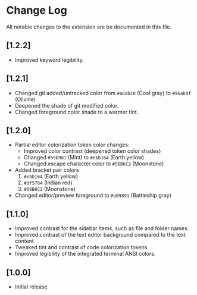 # Change Log
All notable changes to the extension are be documented in this file.

## [1.2.2]
- Improved keyword legibility.

## [1.2.1]
- Changed git added/untracked color from `#a6abc8` (Cool gray) to `#96ab4f` (Olivine)
- Deepened the shade of git modified color.
- Changed foreground color shade to a warmer tint.

## [1.2.0]
- Partial editor colorization token color changes:
    - Improved color contrast (deepened token color shades)
    - Changed `#59b981` (Mint) to `#ebb164` (Earth yellow)
    - Changed escape character color to `#56B6C2` (Moonstone)
- Added bracket pair colors 
    1. `#ebb164` (Earth yellow)
    2. `#df5764` (Indian red)
    3. `#56B6C2` (Moonstone)
- Changed editor/preview foreground to `#a09891` (Battleship gray)

## [1.1.0]
- Improved contrast for the sidebar items, such as file and folder names.
- Improved contrast of the text editor background compared to the text content.
- Tweaked tint and contrast of code colorization tokens.
- Improved legibility of the integrated terminal ANSI colors.

## [1.0.0]
- Initial release